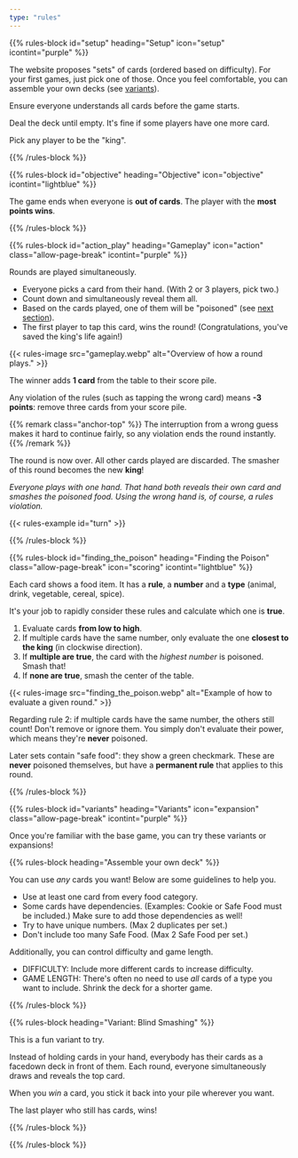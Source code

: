 ```yaml
---
type: "rules"
---
```


{{% rules-block id="setup" heading="Setup" icon="setup" icontint="purple" %}}

The website proposes "sets" of cards (ordered based on difficulty). For your first games, just pick one of those. Once you feel comfortable, you can assemble your own decks (see [variants](#variants)).

Ensure everyone understands all cards before the game starts.

Deal the deck until empty. It's fine if some players have one more card.

Pick any player to be the "king".

{{% /rules-block %}}

{{% rules-block id="objective" heading="Objective" icon="objective" icontint="lightblue" %}}

The game ends when everyone is **out of cards**. The player with the **most points wins**.

{{% /rules-block %}}

{{% rules-block id="action_play" heading="Gameplay" icon="action" class="allow-page-break" icontint="purple" %}}

Rounds are played simultaneously.

* Everyone picks a card from their hand. (With 2 or 3 players, pick two.)
* Count down and simultaneously reveal them all.
* Based on the cards played, one of them will be "poisoned" (see [next section](#finding_the_poison)).
* The first player to tap this card, wins the round! (Congratulations, you've saved the king's life again!) 

{{< rules-image src="gameplay.webp" alt="Overview of how a round plays." >}}

The winner adds **1 card** from the table to their score pile. 

Any violation of the rules (such as tapping the wrong card) means **-3 points**: remove three cards from your score pile.

{{% remark class="anchor-top" %}}
The interruption from a wrong guess makes it hard to continue fairly, so any violation ends the round instantly.
{{% /remark %}}

The round is now over. All other cards played are discarded. The smasher of this round becomes the new **king**!

_Everyone plays with one hand. That hand both reveals their own card and smashes the poisoned food. Using the wrong hand is, of course, a rules violation._

{{< rules-example id="turn" >}}

{{% /rules-block %}}

{{% rules-block id="finding_the_poison" heading="Finding the Poison" class="allow-page-break" icon="scoring" icontint="lightblue" %}}

Each card shows a food item. It has a **rule**, a **number** and a **type** (animal, drink, vegetable, cereal, spice).

It's your job to rapidly consider these rules and calculate which one is **true**.

1. Evaluate cards **from low to high**.
2. If multiple cards have the same number, only evaluate the one **closest to the king** (in clockwise direction).
3. If **multiple are true**, the card with the _highest number_ is poisoned. Smash that!
4. If **none are true**, smash the center of the table.

{{< rules-image src="finding_the_poison.webp" alt="Example of how to evaluate a given round." >}}

Regarding rule 2: if multiple cards have the same number, the others still count! Don't remove or ignore them. You simply don't evaluate their power, which means they're **never** poisoned.

Later sets contain "safe food": they show a green checkmark. These are **never** poisoned themselves, but have a **permanent rule** that applies to this round.

{{% /rules-block %}}

{{% rules-block id="variants" heading="Variants" icon="expansion" class="allow-page-break" icontint="purple" %}}

Once you're familiar with the base game, you can try these variants or expansions!

{{% rules-block heading="Assemble your own deck" %}}

You can use _any_ cards you want! Below are some guidelines to help you. 

* Use at least one card from every food category. 
* Some cards have dependencies. (Examples: Cookie or Safe Food must be included.) Make sure to add those dependencies as well!
* Try to have unique numbers. (Max 2 duplicates per set.)
* Don't include too many Safe Food. (Max 2 Safe Food per set.)

Additionally, you can control difficulty and game length.

* DIFFICULTY: Include more different cards to increase difficulty.
* GAME LENGTH: There's often no need to use _all_ cards of a type you want to include. Shrink the deck for a shorter game.

{{% /rules-block %}}

{{% rules-block heading="Variant: Blind Smashing" %}}

This is a fun variant to try.

Instead of holding cards in your hand, everybody has their cards as a facedown deck in front of them. Each round, everyone simultaneously draws and reveals the top card.

When you _win_ a card, you stick it back into your pile wherever you want.

The last player who still has cards, wins!

{{% /rules-block %}}

{{% /rules-block %}}
